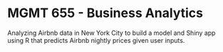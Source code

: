 # MGMT 655 - Business Analytics

Analyzing Airbnb data in New York City to build a model and Shiny app using R that predicts Airbnb nightly prices given user inputs.
